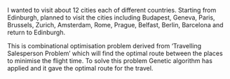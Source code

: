 I wanted to visit about 12 cities each of different countries. 
Starting from Edinburgh, planned to visit the cities including 
Budapest, Geneva, Paris, Brussels, Zurich, Amsterdam, Rome, Prague, Belfast, Berlin, Barcelona and return to Edinburgh. 

This is combinational optimisation problem derived from ‘Travelling Salesperson Problem’ which will find the optimal route between the places to minimise the flight time. To solve this problem Genetic algorithm has applied and it gave the optimal route for the travel.
